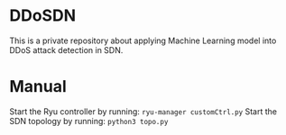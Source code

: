 # DDoSDN
This is a private repository about applying Machine Learning model into DDoS attack detection in SDN. 

# Manual
Start the Ryu controller by running: ```ryu-manager customCtrl.py```
Start the SDN topology by running: ```python3 topo.py```